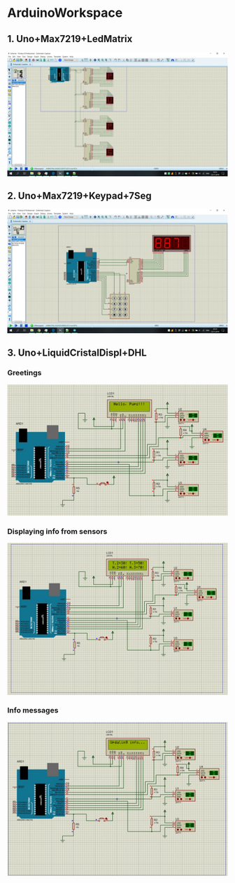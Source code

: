 # ArduinoWorkspace

## 1. Uno+Max7219+LedMatrix
![](Uno+Max7219+LedMatrix/FirstTask.jpg)

## 2. Uno+Max7219+Keypad+7Seg
![](Uno+Max7219+Keypad+7Seg/Phone.jpg)

## 3. Uno+LiquidCristalDispl+DHL
### Greetings
![](Uno+LiquidCristalDispl+DHL/0.jpg)
### Displaying info from sensors
![](Uno+LiquidCristalDispl+DHL/1.jpg)
### Info messages
![](Uno+LiquidCristalDispl+DHL/2.jpg)

